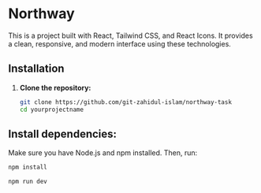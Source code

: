 # Northway

This is a project built with React, Tailwind CSS, and React Icons. It provides a clean, responsive, and modern interface using these technologies.

## Installation

1. **Clone the repository:**

   ```bash
   git clone https://github.com/git-zahidul-islam/northway-task
   cd yourprojectname

## Install dependencies:

Make sure you have Node.js and npm installed. Then, run:

```bash
npm install

npm run dev

